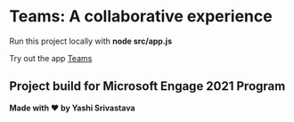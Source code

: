 # Teams: A collaborative experience
Run this project locally with **node src/app.js** 

Try out the app [Teams](#)

## Project build for Microsoft Engage 2021 Program

**Made with :heart: by Yashi Srivastava**


